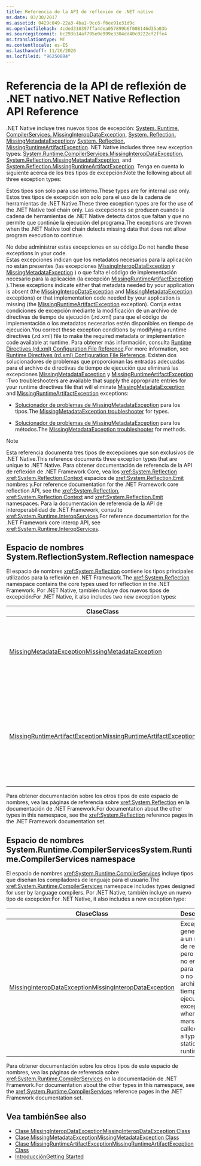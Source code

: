 ```yaml
---
title: Referencia de la API de reflexión de .NET nativo
ms.date: 03/30/2017
ms.assetid: 0429c049-22a3-4ba1-9cc8-f6ee91e31d9c
ms.openlocfilehash: 4cded310397ffa4dea057899b6f008146d35a03b
ms.sourcegitcommit: bc293b14af795e0e999e3304dd40c0222cf2ffe4
ms.translationtype: MT
ms.contentlocale: es-ES
ms.lasthandoff: 11/26/2020
ms.locfileid: "96250884"
---
```

# <a name="net-native-reflection-api-reference"></a><span data-ttu-id="65511-102">Referencia de la API de reflexión de .NET nativo</span><span class="sxs-lookup"><span data-stu-id="65511-102">.NET Native Reflection API Reference</span></span>

<span data-ttu-id="65511-103">.NET Native incluye tres nuevos tipos de excepción: [System. Runtime. CompilerServices. MissingInteropDataException](missinginteropdataexception-class-net-native.md), [System. Reflection. MissingMetadataException](missingmetadataexception-class-net-native.md)y [System. Reflection. MissingRuntimeArtifactException](missingruntimeartifactexception-class-net-native.md).</span><span class="sxs-lookup"><span data-stu-id="65511-103">.NET Native includes three new exception types: [System.Runtime.CompilerServices.MissingInteropDataException](missinginteropdataexception-class-net-native.md), [System.Reflection.MissingMetadataException](missingmetadataexception-class-net-native.md), and [System.Reflection.MissingRuntimeArtifactException](missingruntimeartifactexception-class-net-native.md).</span></span> <span data-ttu-id="65511-104">Tenga en cuenta lo siguiente acerca de los tres tipos de excepción:</span><span class="sxs-lookup"><span data-stu-id="65511-104">Note the following about all three exception types:</span></span>  
  
 <span data-ttu-id="65511-105">Estos tipos son solo para uso interno.</span><span class="sxs-lookup"><span data-stu-id="65511-105">These types are for internal use only.</span></span>  
 <span data-ttu-id="65511-106">Estos tres tipos de excepción son solo para el uso de la cadena de herramientas de .NET Native.</span><span class="sxs-lookup"><span data-stu-id="65511-106">These three exception types are for the use of the .NET Native tool chain only.</span></span> <span data-ttu-id="65511-107">Las excepciones se producen cuando la cadena de herramientas de .NET Native detecta datos que faltan y que no permite que continúe la ejecución del programa.</span><span class="sxs-lookup"><span data-stu-id="65511-107">The exceptions are thrown when the .NET Native tool chain detects missing data that does not allow program execution to continue.</span></span>  
  
 <span data-ttu-id="65511-108">No debe administrar estas excepciones en su código.</span><span class="sxs-lookup"><span data-stu-id="65511-108">Do not handle these exceptions in your code.</span></span>  
 <span data-ttu-id="65511-109">Estas excepciones indican que los metadatos necesarios para la aplicación no están presentes (las excepciones [MissingInteropDataException](missinginteropdataexception-class-net-native.md) y [MissingMetadataException](missingmetadataexception-class-net-native.md) ) o que falta el código de implementación necesario para la aplicación (la excepción [MissingRuntimeArtifactException](missingruntimeartifactexception-class-net-native.md) ).</span><span class="sxs-lookup"><span data-stu-id="65511-109">These exceptions indicate either that metadata needed by your application is absent (the [MissingInteropDataException](missinginteropdataexception-class-net-native.md) and [MissingMetadataException](missingmetadataexception-class-net-native.md) exceptions) or that implementation code needed by your application is missing (the [MissingRuntimeArtifactException](missingruntimeartifactexception-class-net-native.md) exception).</span></span> <span data-ttu-id="65511-110">Corrija estas condiciones de excepción mediante la modificación de un archivo de directivas de tiempo de ejecución (.rd.xml) para que el código de implementación o los metadatos necesarios estén disponibles en tiempo de ejecución.</span><span class="sxs-lookup"><span data-stu-id="65511-110">You correct these exception conditions by modifying a runtime directives (.rd.xml) file to make the required metadata or implementation code available at runtime.</span></span> <span data-ttu-id="65511-111">Para obtener más información, consulta [Runtime Directives (rd.xml) Configuration File Reference](runtime-directives-rd-xml-configuration-file-reference.md).</span><span class="sxs-lookup"><span data-stu-id="65511-111">For more information, see [Runtime Directives (rd.xml) Configuration File Reference](runtime-directives-rd-xml-configuration-file-reference.md).</span></span> <span data-ttu-id="65511-112">Existen dos solucionadores de problemas que proporcionan las entradas adecuadas para el archivo de directivas de tiempo de ejecución que eliminará las excepciones [MissingMetadataException](missingmetadataexception-class-net-native.md) y [MissingRuntimeArtifactException](missingruntimeartifactexception-class-net-native.md) :</span><span class="sxs-lookup"><span data-stu-id="65511-112">Two troubleshooters are available that supply the appropriate entries for your runtime directives file that will eliminate [MissingMetadataException](missingmetadataexception-class-net-native.md) and [MissingRuntimeArtifactException](missingruntimeartifactexception-class-net-native.md) exceptions:</span></span>  
  
- <span data-ttu-id="65511-113">[Solucionador de problemas de MissingMetadataException](https://dotnet.github.io/native/troubleshooter/type.html) para los tipos.</span><span class="sxs-lookup"><span data-stu-id="65511-113">The [MissingMetadataException troubleshooter](https://dotnet.github.io/native/troubleshooter/type.html) for types.</span></span>  
  
- <span data-ttu-id="65511-114">[Solucionador de problemas de MissingMetadataException](https://dotnet.github.io/native/troubleshooter/method.html) para los métodos.</span><span class="sxs-lookup"><span data-stu-id="65511-114">The [MissingMetadataException troubleshooter](https://dotnet.github.io/native/troubleshooter/method.html) for methods.</span></span>  
  
> [!NOTE]
> <span data-ttu-id="65511-115">Esta referencia documenta tres tipos de excepciones que son exclusivos de .NET Native.</span><span class="sxs-lookup"><span data-stu-id="65511-115">This reference documents three exception types that are unique to .NET Native.</span></span> <span data-ttu-id="65511-116">Para obtener documentación de referencia de la API de reflexión de .NET Framework Core, vea los <xref:System.Reflection> <xref:System.Reflection.Context> espacios de <xref:System.Reflection.Emit> nombres y.</span><span class="sxs-lookup"><span data-stu-id="65511-116">For reference documentation for the .NET Framework core reflection API, see the <xref:System.Reflection>, <xref:System.Reflection.Context> and <xref:System.Reflection.Emit> namespaces.</span></span> <span data-ttu-id="65511-117">Para la documentación de referencia de la API de interoperabilidad de .NET Framework, consulte <xref:System.Runtime.InteropServices>.</span><span class="sxs-lookup"><span data-stu-id="65511-117">For reference documentation for the .NET Framework core interop API, see <xref:System.Runtime.InteropServices>.</span></span>  
  
## <a name="systemreflection-namespace"></a><span data-ttu-id="65511-118">Espacio de nombres System.Reflection</span><span class="sxs-lookup"><span data-stu-id="65511-118">System.Reflection namespace</span></span>  

 <span data-ttu-id="65511-119">El espacio de nombres <xref:System.Reflection> contiene los tipos principales utilizados para la reflexión en .NET Framework.</span><span class="sxs-lookup"><span data-stu-id="65511-119">The <xref:System.Reflection> namespace contains the core types used for reflection in the .NET Framework.</span></span> <span data-ttu-id="65511-120">Por .NET Native, también incluye dos nuevos tipos de excepción:</span><span class="sxs-lookup"><span data-stu-id="65511-120">For .NET Native, it also includes two new exception types:</span></span>  
  
|<span data-ttu-id="65511-121">Clase</span><span class="sxs-lookup"><span data-stu-id="65511-121">Class</span></span>|<span data-ttu-id="65511-122">Descripción</span><span class="sxs-lookup"><span data-stu-id="65511-122">Description</span></span>|  
|-----------|-----------------|  
|[<span data-ttu-id="65511-123">MissingMetadataException</span><span class="sxs-lookup"><span data-stu-id="65511-123">MissingMetadataException</span></span>](missingmetadataexception-class-net-native.md)|<span data-ttu-id="65511-124">Excepción que se genera al utilizar reflexión para recuperar metadatos que no están presentes.</span><span class="sxs-lookup"><span data-stu-id="65511-124">The exception that is thrown when reflection is used to retrieve metadata that isn't present.</span></span>|  
|[<span data-ttu-id="65511-125">MissingRuntimeArtifactException</span><span class="sxs-lookup"><span data-stu-id="65511-125">MissingRuntimeArtifactException</span></span>](missingruntimeartifactexception-class-net-native.md)|<span data-ttu-id="65511-126">Excepción que se genera cuando hay disponibles metadatos para un tipo o un miembro de tipo, pero su implementación se ha quitado.</span><span class="sxs-lookup"><span data-stu-id="65511-126">The exception that is thrown when metadata for a type or type member is available but its implementation has been removed.</span></span>|  
  
 <span data-ttu-id="65511-127">Para obtener documentación sobre los otros tipos de este espacio de nombres, vea las páginas de referencia sobre <xref:System.Reflection> en la documentación de .NET Framework.</span><span class="sxs-lookup"><span data-stu-id="65511-127">For documentation about the other types in this namespace, see the <xref:System.Reflection> reference pages in the .NET Framework documentation set.</span></span>  
  
## <a name="systemruntimecompilerservices-namespace"></a><span data-ttu-id="65511-128">Espacio de nombres System.Runtime.CompilerServices</span><span class="sxs-lookup"><span data-stu-id="65511-128">System.Runtime.CompilerServices namespace</span></span>  

 <span data-ttu-id="65511-129">El espacio de nombres <xref:System.Runtime.CompilerServices> incluye tipos que diseñan los compiladores de lenguaje para el usuario.</span><span class="sxs-lookup"><span data-stu-id="65511-129">The <xref:System.Runtime.CompilerServices> namespace includes types designed for user by language compilers.</span></span> <span data-ttu-id="65511-130">Por .NET Native, también incluye un nuevo tipo de excepción:</span><span class="sxs-lookup"><span data-stu-id="65511-130">For .NET Native, it also includes a new exception type:</span></span>  
  
|<span data-ttu-id="65511-131">Clase</span><span class="sxs-lookup"><span data-stu-id="65511-131">Class</span></span>|<span data-ttu-id="65511-132">Descripción</span><span class="sxs-lookup"><span data-stu-id="65511-132">Description</span></span>|  
|-----------|-----------------|  
|[<span data-ttu-id="65511-133">MissingInteropDataException</span><span class="sxs-lookup"><span data-stu-id="65511-133">MissingInteropDataException</span></span>](missinginteropdataexception-class-net-native.md)|<span data-ttu-id="65511-134">Excepción que se genera cuando se llama a un método de cálculo de referencias manual, pero el análisis estático no encuentra metadatos para un tipo de análisis o no existen en un archivo de directivas en tiempo de ejecución.</span><span class="sxs-lookup"><span data-stu-id="65511-134">The exception that is thrown when a manual marshaling method is called, but metadata for a type isn't found by static analysis or in a runtime directives file.</span></span>|  
  
 <span data-ttu-id="65511-135">Para obtener documentación sobre los otros tipos de este espacio de nombres, vea las páginas de referencia sobre <xref:System.Runtime.CompilerServices> en la documentación de .NET Framework.</span><span class="sxs-lookup"><span data-stu-id="65511-135">For documentation about the other types in this namespace, see the <xref:System.Runtime.CompilerServices> reference pages in the .NET Framework documentation set.</span></span>  
  
## <a name="see-also"></a><span data-ttu-id="65511-136">Vea también</span><span class="sxs-lookup"><span data-stu-id="65511-136">See also</span></span>

- [<span data-ttu-id="65511-137">Clase MissingInteropDataException</span><span class="sxs-lookup"><span data-stu-id="65511-137">MissingInteropDataException Class</span></span>](missinginteropdataexception-class-net-native.md)
- [<span data-ttu-id="65511-138">Clase MissingMetadataException</span><span class="sxs-lookup"><span data-stu-id="65511-138">MissingMetadataException Class</span></span>](missingmetadataexception-class-net-native.md)
- [<span data-ttu-id="65511-139">Clase MissingRuntimeArtifactException</span><span class="sxs-lookup"><span data-stu-id="65511-139">MissingRuntimeArtifactException Class</span></span>](missingruntimeartifactexception-class-net-native.md)
- [<span data-ttu-id="65511-140">Introducción</span><span class="sxs-lookup"><span data-stu-id="65511-140">Getting Started</span></span>](getting-started-with-net-native.md)
